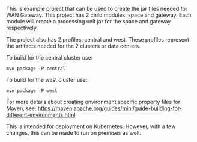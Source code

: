 This is example project that can be used to create the jar files needed for WAN Gateway. This project has 2 child modules: space and gateway. Each module will create a processing unit jar for the space and gateway respectively.

The project also has 2 profiles: central and west. These profiles represent the artifacts needed for the 2 clusters or data centers.

To build for the central cluster use:

`mvn package -P central`

To build for the west cluster use:

`mvn package -P west`

For more details about creating environment specific property files for Maven, see: https://maven.apache.org/guides/mini/guide-building-for-different-environments.html

This is intended for deployment on Kubernetes. However, with a few changes, this can be made to run on premises as well.
